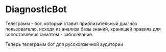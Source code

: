 # DiagnosticBot

Телеграмм - бот, который ставит приблизительный диагноз пользователю, исходя из анализа базы знаний, хранящей правила для сопоставления
симптом - заболевание.

Теперь телеграмм бот для русскоязычной аудитории 
